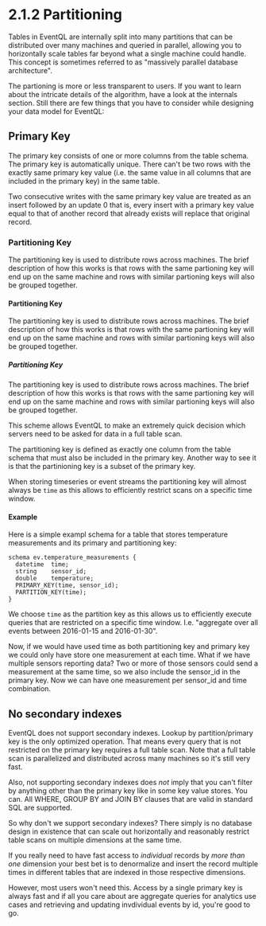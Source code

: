 2.1.2 Partitioning
==================

Tables in EventQL are internally split into many partitions that can be distributed
over many machines and queried in parallel, allowing you to horizontally scale
tables far beyond what a single machine could handle. This concept is sometimes referred
to as "massively parallel database architecture".

The partioning is more or less transparent to users. If you want to learn about the
intricate details of the algorithm, have a look at the internals section.
Still there are few things that you have to consider while designing your data
model for EventQL:

## Primary Key

The primary key consists of one or more columns from the table schema. The primary
key is automatically unique. There can't be two rows with the exactly same
primary key value (i.e. the same value in all columns that are included in the 
primary key) in the same table.

Two consecutive writes with the same primary key value are treated as an insert
followed by an update 0 that is, every insert with a primary key value equal to
that of another record that already exists will replace that original record.

### Partitioning Key

The partitioning key is used to distribute rows across machines. The brief description
of how this works is that rows with the same partioning key will end up on the
same machine and rows with similar partioning keys will also be grouped together.

#### Partitioning Key

The partitioning key is used to distribute rows across machines. The brief description
of how this works is that rows with the same partioning key will end up on the
same machine and rows with similar partioning keys will also be grouped together.

##### Partitioning Key

The partitioning key is used to distribute rows across machines. The brief description
of how this works is that rows with the same partioning key will end up on the
same machine and rows with similar partioning keys will also be grouped together.

This scheme allows EventQL to make an extremely quick decision which servers
need to be asked for data in a full table scan.

The partitioning key is defined as exactly one column from the table schema that must
also be included in the primary key. Another way to see it is that the partinioning
key is a subset of the primary key.

When storing timeseries or event streams the partitioning key will almost always
be `time` as this allows to efficiently restrict scans on a specific time window.

#### Example

Here is a simple exampl schema for a table that stores temperature measurements
and its primary and partitioning key:

    schema ev.temperature_measurements {
      datetime  time;
      string    sensor_id;
      double    temperature;
      PRIMARY_KEY(time, sensor_id);
      PARTITION_KEY(time);
    }

We choose `time` as the partition key as this allows us to efficiently execute
queries that are restricted on a specific time window. I.e. "aggregate over all
events between 2016-01-15 and 2016-01-30".

Now, if we would have used time as both partitioning key and primary key we
could only have store one measurement at each time. What if we have multiple
sensors reporting data? Two or more of those sensors could send a measurement
at the same time, so we also include the sensor_id in the primary key. Now we
can have one measurement per sensor_id and time combination.


## No secondary indexes

EventQL does not support secondary indexes. Lookup by partition/primary key is
the only optimized operation. That means every query that is not restricted on
the primary key requires a full table scan. Note that a full table scan is
parallelized and distributed across many machines so it's still very fast.

Also, not supporting secondary indexes does _not_ imply that you can't filter by
anything other than the primary key like in some key value stores. You can. All
WHERE, GROUP BY and JOIN BY clauses that are valid in standard SQL are supported.

So why don't we support secondary indexes? There simply is no
database design in existence that can scale out horizontally and reasonably
restrict table scans on multiple dimensions at the same time.

If you really need to have fast access to _individual_ records by _more than
one_ dimension your best bet is to denormalize and insert the record multiple times
in different tables that are indexed in those respective dimensions. 

However, most users won't need this. Access by a single primary key is always
fast and if all you care about are aggregate queries for analytics use cases
and retrieving and updating invdividual events by id, you're good to go.
